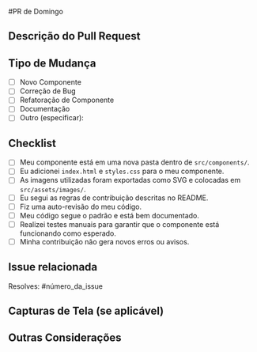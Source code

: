 #PR de Domingo

## Descrição do Pull Request

<!-- Descreva de forma clara e concisa o componente que você adicionou ou a modificação que fez. -->

## Tipo de Mudança

- [ ] Novo Componente
- [ ] Correção de Bug
- [ ] Refatoração de Componente
- [ ] Documentação
- [ ] Outro (especificar):

## Checklist

- [ ] Meu componente está em uma nova pasta dentro de `src/components/`.
- [ ] Eu adicionei `index.html` e `styles.css` para o meu componente.
- [ ] As imagens utilizadas foram exportadas como SVG e colocadas em `src/assets/images/`.
- [ ] Eu segui as regras de contribuição descritas no README.
- [ ] Fiz uma auto-revisão do meu código.
- [ ] Meu código segue o padrão e está bem documentado.
- [ ] Realizei testes manuais para garantir que o componente está funcionando como esperado.
- [ ] Minha contribuição não gera novos erros ou avisos.

## Issue relacionada

<!-- Se houver uma issue relacionada, mencione aqui -->

Resolves: #número_da_issue

## Capturas de Tela (se aplicável)

<!-- Adicione capturas de tela que demonstrem o funcionamento do componente ou a mudança feita. -->

## Outras Considerações

<!-- Adicione qualquer outra informação relevante que gostaria de incluir. -->